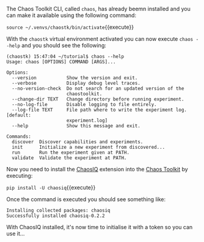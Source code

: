 The Chaos Toolkit CLI, called `chaos`, has already beemn installed and you can make it available using the following command:

`source ~/.venvs/chaostk/bin/activate`{{execute}}

With the `chaostk` virtual environment activated you can now execute `chaos --help` and you should see the following:

```
(chaostk) 15:47:04 ~/tutorial$ chaos --help
Usage: chaos [OPTIONS] COMMAND [ARGS]...

Options:
  --version           Show the version and exit.
  --verbose           Display debug level traces.
  --no-version-check  Do not search for an updated version of the
                      chaostoolkit.
  --change-dir TEXT   Change directory before running experiment.
  --no-log-file       Disable logging to file entirely.
  --log-file TEXT     File path where to write the experiment log.  [default:
                      experiment.log]
  --help              Show this message and exit.

Commands:
  discover  Discover capabilities and experiments.
  init      Initialize a new experiment from discovered...
  run       Run the experiment given at PATH.
  validate  Validate the experiment at PATH.
```

Now you need to install the [ChaosIQ](http://www.chaosiq.io/) extension into the [Chaos Toolkit](http://chaostoolkit.org/) by executing:

`pip install -U chaosiq`{{execute}}

Once the command is executed you should see something like:

```
Installing collected packages: chaosiq
Successfully installed chaosiq-0.2.2
```

With ChaosIQ installed, it's now time to initialise it with a token so you can use it...
